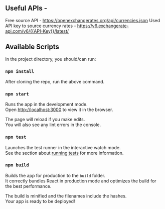 ## Useful APIs - 
Free source API - https://openexchangerates.org/api/currencies.json
Used API key to source currency rates - https://v6.exchangerate-api.com/v6/{{API-Key}}/latest/

## Available Scripts

In the project directory, you should/can run:

### `npm install` 
After cloning the repo, run the above command.

### `npm start`

Runs the app in the development mode.\
Open [http://localhost:3000](http://localhost:3000) to view it in the browser.

The page will reload if you make edits.\
You will also see any lint errors in the console.

### `npm test`

Launches the test runner in the interactive watch mode.\
See the section about [running tests](https://facebook.github.io/create-react-app/docs/running-tests) for more information.

### `npm build`

Builds the app for production to the `build` folder.\
It correctly bundles React in production mode and optimizes the build for the best performance.

The build is minified and the filenames include the hashes.\
Your app is ready to be deployed!
